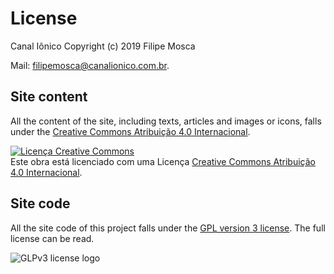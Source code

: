 # License
Canal Iônico Copyright (c) 2019 Filipe Mosca

Mail: <filipemosca@canalionico.com.br>.

## Site content
All the content of the site, including texts, articles and images or icons,
falls under the [Creative Commons Atribuição 4.0 Internacional](https://creativecommons.org/licenses/by/4.0/).

<a rel="license" href="http://creativecommons.org/licenses/by/4.0/"><img alt="Licença Creative Commons" style="border-width:0" src="https://i.creativecommons.org/l/by/4.0/88x31.png" /></a><br />Este obra está licenciado com uma Licença <a rel="license" href="http://creativecommons.org/licenses/by/4.0/">Creative Commons Atribuição 4.0 Internacional</a>.

## Site code
All the site code of this project falls under the [GPL version 3 license](/gpl-3.0/md).
The full license can be read.

![GLPv3 license logo](https://www.gnu.org/graphics/gplv3-with-text-136x68.png)
